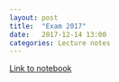 ```yaml
---
layout: post
title:  "Exam 2017"
date:   2017-12-14 13:00
categories: Lecture notes
---
```


[Link to notebook](https://notebooks.azure.com/ggorman/libraries/python-class-test-2017)

